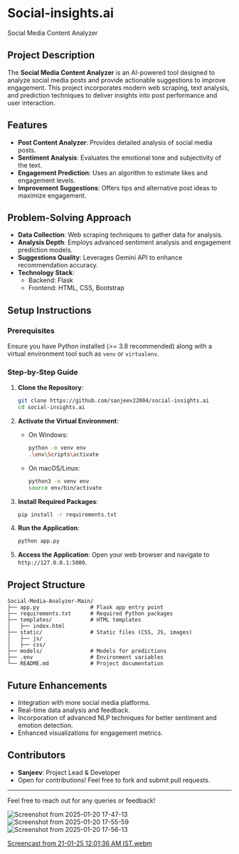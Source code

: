 
# Social-insights.ai
Social Media Content Analyzer

## Project Description

The **Social Media Content Analyzer** is an AI-powered tool designed to analyze social media posts and provide actionable suggestions to improve engagement. This project incorporates modern web scraping, text analysis, and prediction techniques to deliver insights into post performance and user interaction.

## Features

- **Post Content Analyzer**: Provides detailed analysis of social media posts.
- **Sentiment Analysis**: Evaluates the emotional tone and subjectivity of the text.
- **Engagement Prediction**: Uses an algorithm to estimate likes and engagement levels.
- **Improvement Suggestions**: Offers tips and alternative post ideas to maximize engagement.

## Problem-Solving Approach

- **Data Collection**: Web scraping techniques to gather data for analysis.
- **Analysis Depth**: Employs advanced sentiment analysis and engagement prediction models.
- **Suggestions Quality**: Leverages Gemini API to enhance recommendation accuracy.
- **Technology Stack**:
  - Backend: Flask
  - Frontend: HTML, CSS, Bootstrap
 

## Setup Instructions

### Prerequisites

Ensure you have Python installed (>= 3.8 recommended) along with a virtual environment tool such as `venv` or `virtualenv`.

### Step-by-Step Guide

1. **Clone the Repository**:

   ```bash
   git clone https://github.com/sanjeev22004/social-insights.ai
   cd social-insights.ai
   ```

2. **Activate the Virtual Environment**:

   - On Windows:
     ```bash
     python -m venv env
     .\env\Scripts\activate
     ```
   - On macOS/Linux:
     ```bash
     python3 -m venv env
     source env/bin/activate
     ```

3. **Install Required Packages**:

   ```bash
   pip install -r requirements.txt
   ```

4. **Run the Application**:

   ```bash
   python app.py
   ```

5. **Access the Application**: Open your web browser and navigate to `http://127.0.0.1:5000`.

## Project Structure

```
Social-Media-Analyzer-Main/
├── app.py                # Flask app entry point
├── requirements.txt      # Required Python packages
├── templates/            # HTML templates
│   ├── index.html
├── static/               # Static files (CSS, JS, images)
│   ├── js/
│   ├── css/
├── models/               # Models for predictions
├── .env                  # Environment variables
└── README.md             # Project documentation
```

## Future Enhancements

- Integration with more social media platforms.
- Real-time data analysis and feedback.
- Incorporation of advanced NLP techniques for better sentiment and emotion detection.
- Enhanced visualizations for engagement metrics.

## Contributors

- **Sanjeev**: Project Lead & Developer
- Open for contributions! Feel free to fork and submit pull requests.

---

Feel free to reach out for any queries or feedback!

![Screenshot from 2025-01-20 17-47-13](https://github.com/user-attachments/assets/9484b848-f79b-4346-8636-5414a3679e58)
![Screenshot from 2025-01-20 17-55-59](https://github.com/user-attachments/assets/86b940a1-ae02-40e6-a172-34ce4a05e46c)
![Screenshot from 2025-01-20 17-56-13](https://github.com/user-attachments/assets/7e7a766f-908b-4fb0-a3ba-eee95ff5f7cd)


[Screencast from 21-01-25 12:01:36 AM IST.webm](https://github.com/user-attachments/assets/ae0db3ad-1c21-41d9-908a-0f6a01aceff1)
